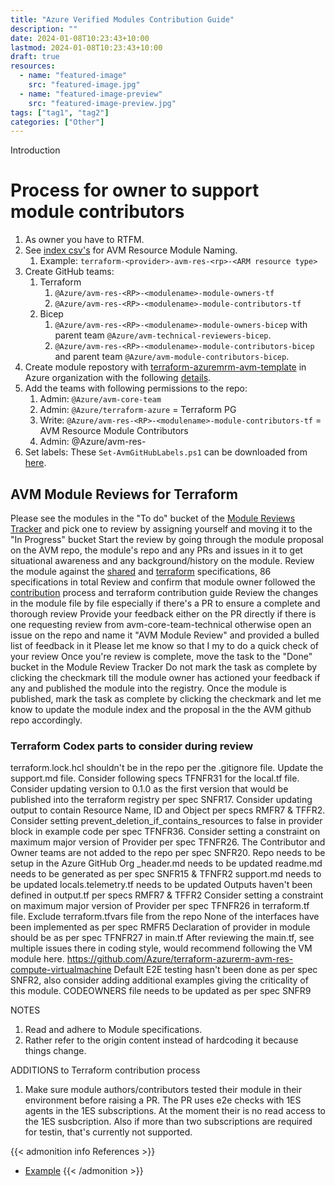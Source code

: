 ```yaml
---
title: "Azure Verified Modules Contribution Guide"
description: ""
date: 2024-01-08T10:23:43+10:00
lastmod: 2024-01-08T10:23:43+10:00
draft: true
resources:
  - name: "featured-image"
    src: "featured-image.jpg"
  - name: "featured-image-preview"
    src: "featured-image-preview.jpg"
tags: ["tag1", "tag2"]
categories: ["Other"]
---
```


Introduction

<!--more-->

# Process for owner to support module contributors

1. As owner you have to RTFM.
2. See [index csv's](https://github.com/Azure/Azure-Verified-Modules/tree/main/docs/static/module-indexes) for AVM Resource Module Naming.
   1. Example: `terraform-<provider>-avm-res-<rp>-<ARM resource type>`
3. Create GitHub teams:
   1. Terraform
      1. `@Azure/avm-res-<RP>-<modulename>-module-owners-tf`
      2. `@Azure/avm-res-<RP>-<modulename>-module-contributors-tf`
   2. Bicep
      1. `@Azure/avm-res-<RP>-<modulename>-module-owners-bicep` with parent team `@Azure/avm-technical-reviewers-bicep`.
      2. `@Azure/avm-res-<RP>-<modulename>-module-contributors-bicep` and parent team `@Azure/avm-module-contributors-bicep`.
4. Create module repostory with [terraform-azuremrm-avm-template](https://github.com/Azure/terraform-azurerm-avm-template) in Azure organization with the following [details](https://dev.azure.com/CSUSolEng/Azure%20Verified%20Modules/_wiki/wikis/AVM%20Internal%20Wiki/333/-TF-Create-repository-in-Github-Azure-org-and-conduct-business-review).
5. Add the teams with following permissions to the repo:
   1. Admin: `@Azure/avm-core-team`
   2. Admin: `@Azure/terraform-azure` = Terraform PG
   3. Write: `@Azure/avm-res-<RP>-<modulename>-module-contributors-tf` = AVM Resource Module Contributors
   4. Admin: @Azure/avm-res-<RP>-<modulename>-module-owners-tf = AVM Resource Module Owners
6. Set labels: These `Set-AvmGitHubLabels.ps1` can be downloaded from <a href="/Azure-Verified-Modules/scripts/Set-AvmGitHubLabels.ps1" download>here</a>.

## AVM Module Reviews for Terraform

Please see the modules in the "To do" bucket of the [Module Reviews Tracker](https://tasks.office.com/microsoft.onmicrosoft.com/en-US/Home/Planner/#/plantaskboard?groupId=f07f871f-f252-4b20-b9ef-9a4ecfdc14f1&planId=bG7H9OaVXU6C4SmlpJjtcJUAGC4R) and pick one to review by assigning yourself and moving it to the "In Progress" bucket
Start the review by going through the module proposal on the AVM repo, the module's repo and any PRs and issues in it to get situational awareness and any background/history on the module.
Review the module against the [shared](https://azure.github.io/Azure-Verified-Modules/specs/shared/) and [terraform](https://azure.github.io/Azure-Verified-Modules/specs/terraform/) specifications, 86 specifications in total
Review and confirm that module owner followed the [contribution](https://azure.github.io/Azure-Verified-Modules/contributing/process/) process and terraform contribution guide
Review the changes in the module file by file especially if there's a PR to ensure a complete and thorough review
Provide your feedback either on the PR directly if there is one requesting review from avm-core-team-technical otherwise open an issue on the repo and name it "AVM Module Review" and provided a bulled list of feedback in it
Please let me know so that I my to do a quick check of your review
Once you're review is complete, move the task to the "Done" bucket in the Module Review Tracker
Do not mark the task as complete by clicking the checkmark till the module owner has actioned your feedback if any and published the module into the registry.
Once the module is published, mark the task as complete by clicking the checkmark and let me know to update the module index and the proposal in the the AVM github repo accordingly.

### Terraform Codex parts to consider during review

terraform.lock.hcl shouldn't be in the repo per the .gitignore file.
Update the support.md file.
Consider following specs TFNFR31 for the local.tf file.
Consider updating version to 0.1.0 as the first version that would be published into the terraform registry per spec SNFR17.
Consider updating output to contain Resource Name, ID and Object per specs RMFR7 & TFFR2.
Consider setting prevent_deletion_if_contains_resources to false in provider block in example code per spec TFNFR36.
Consider setting a constraint on maximum major version of Provider per spec TFNFR26.
The Contributor and Owner teams are not added to the repo per spec SNFR20.
Repo needs to be setup in the Azure GitHub Org
\_header.md needs to be updated
readme.md needs to be generated as per spec SNFR15 & TFNFR2
support.md needs to be updated
locals.telemetry.tf needs to be updated
Outputs haven't been defined in output.tf per specs RMFR7 & TFFR2
Consider setting a constraint on maximum major version of Provider per spec TFNFR26 in terraform.tf file.
Exclude terraform.tfvars file from the repo
None of the interfaces have been implemented as per spec RMFR5
Declaration of provider in module should be as per spec TFNFR27 in main.tf
After reviewing the main.tf, see multiple issues there in coding style, would recommend following the VM module here. https://github.com/Azure/terraform-azurerm-avm-res-compute-virtualmachine
Default E2E testing hasn't been done as per spec SNFR2, also consider adding additional examples giving the criticality of this module.
CODEOWNERS file needs to be updated as per spec SNFR9

NOTES

1. Read and adhere to Module specifications.
2. Rather refer to the origin content instead of hardcoding it because things change.

ADDITIONS to Terraform contribution process

1. Make sure module authors/contributors tested their module in their environment before raising a PR. The PR uses e2e checks with 1ES agents in the 1ES subscriptions. At the moment their is no read access to the 1ES susbcription. Also if more than two subscriptions are required for testin, that's currently not supported.

{{< admonition info References >}}

- [Example](https://example.com)
  {{< /admonition >}}
